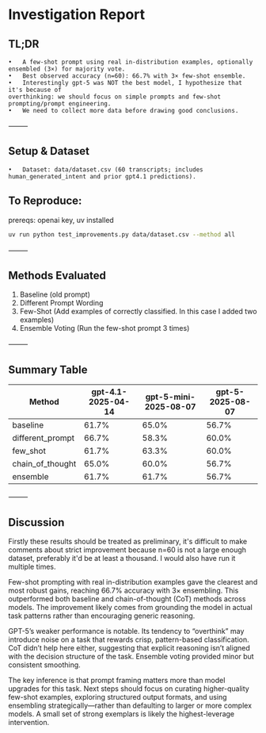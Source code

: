 # Investigation Report

## TL;DR
	•	A few-shot prompt using real in-distribution examples, optionally ensembled (3×) for majority vote.
	•	Best observed accuracy (n=60): 66.7% with 3× few-shot ensemble.
	•	Interestingly gpt-5 was NOT the best model, I hypothesize that it's because of
	overthinking: we should focus on simple prompts and few-shot prompting/prompt engineering.
	•	We need to collect more data before drawing good conclusions.
	

⸻

## Setup & Dataset
	•	Dataset: data/dataset.csv (60 transcripts; includes human_generated_intent and prior gpt4.1 predictions).


## To Reproduce:
prereqs: openai key, uv installed
```bash
uv run python test_improvements.py data/dataset.csv --method all
```

⸻

## Methods Evaluated

1) Baseline (old prompt)
2) Different Prompt Wording
3) Few-Shot (Add examples of correctly classified. In this case I added two examples)
4) Ensemble Voting (Run the few-shot prompt 3 times)

⸻

## Summary Table

| Method            | gpt-4.1-2025-04-14 | gpt-5-mini-2025-08-07 | gpt-5-2025-08-07 |
|--------------------|---------------------|-------------------------|-------------------|
| baseline          | 61.7%              | 65.0%                  | 56.7%            |
| different_prompt  | 66.7%              | 58.3%                  | 60.0%            |
| few_shot          | 61.7%              | 63.3%                  | 60.0%            |
| chain_of_thought  | 65.0%              | 60.0%                  | 56.7%            |
| ensemble          | 61.7%              | 61.7%                  | 56.7%            |

⸻

## Discussion
Firstly these results should be treated as preliminary, it's difficult to make comments about strict improvement because n=60 is not a large enough dataset, preferably it'd be at least a thousand. I would also have run it multiple times.

Few-shot prompting with real in-distribution examples gave the clearest and most robust gains, reaching 66.7% accuracy with 3× ensembling. This outperformed both baseline and chain-of-thought (CoT) methods across models. The improvement likely comes from grounding the model in actual task patterns rather than encouraging generic reasoning.

GPT-5’s weaker performance is notable. Its tendency to “overthink” may introduce noise on a task that rewards crisp, pattern-based classification. CoT didn’t help here either, suggesting that explicit reasoning isn’t aligned with the decision structure of the task. Ensemble voting provided minor but consistent smoothing.

The key inference is that prompt framing matters more than model upgrades for this task. Next steps should focus on curating higher-quality few-shot examples, exploring structured output formats, and using ensembling strategically—rather than defaulting to larger or more complex models. A small set of strong exemplars is likely the highest-leverage intervention.